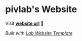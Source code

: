 
# pivlab's Website

Visit **[website url](#)** 🚀

_Built with [Lab Website Template](https://greene-lab.gitbook.io/lab-website-template-docs)_

